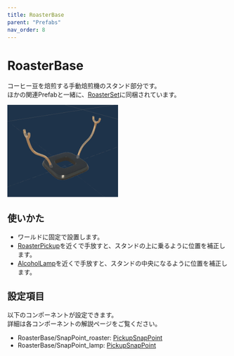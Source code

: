 ```yaml
---
title: RoasterBase
parent: "Prefabs"
nav_order: 8
---
```


# RoasterBase

コーヒー豆を焙煎する手動焙煎機のスタンド部分です。  
ほかの関連Prefabと一緒に、[RoasterSet]に同梱されています。

<img src="/assets/images/prefabs/RoasterBase.png" width="50%" alt="picture of roaster stand.">


## 使いかた

- ワールドに固定で設置します。
- [RoasterPickup]を近くで手放すと、スタンドの上に乗るように位置を補正します。
- [AlcoholLamp]を近くで手放すと、スタンドの中央になるように位置を補正します。


## 設定項目

以下のコンポーネントが設定できます。  
詳細は各コンポーネントの解説ページをご覧ください。

- RoasterBase/SnapPoint_roaster: [PickupSnapPoint]
- RoasterBase/SnapPoint_lamp: [PickupSnapPoint]



[RoasterSet]: /docs/prefabs/RoasterSet
[RoasterPickup]: /docs/prefabs/RoasterPickup
[AlcoholLamp]: /docs/prefabs/AlcoholLamp
[PickupSnapPoint]: /docs/udon/PickupSnapPoint


